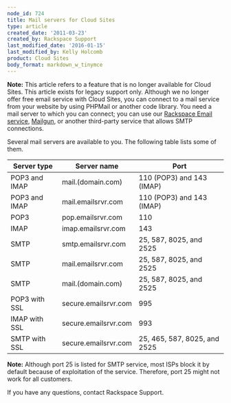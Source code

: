 ```yaml
---
node_id: 724
title: Mail servers for Cloud Sites
type: article
created_date: '2011-03-23'
created_by: Rackspace Support
last_modified_date: '2016-01-15'
last_modified_by: Kelly Holcomb
product: Cloud Sites
body_format: markdown_w_tinymce
---
```


**Note:** This article refers to a feature that is no longer available for Cloud Sites. This article exists for legacy support only. Although we no longer offer free email service with Cloud Sites, you can connect to a mail service from your website by using PHPMail or another code library. You need a mail server to which you can connect; you can use our [Rackspace Email service](http://www.rackspace.com/apps/email_hosting/rackspace_email/ "Rackspace Email service"), [Mailgun](http://www.mailgun.com "Mailgun"), or another third-party service that allows SMTP connections.

Several mail servers are available to you. The following table lists some of them.

Server type | Server name | Port
--- | --- | ---
POP3 and IMAP | mail.(domain.com) | 110 (POP3) and 143 (IMAP)
POP3 and IMAP | mail.emailsrvr.com | 110 (POP3) and 143 (IMAP)
POP3 | pop.emailsrvr.com | 110
IMAP | imap.emailsrvr.com | 143
SMTP | smtp.emailsrvr.com | 25, 587, 8025, and 2525
SMTP | mail.emailsrvr.com | 25, 587, 8025, and 2525
SMTP | mail.(domain.com) | 25, 587, 8025, and 2525
POP3 with SSL | secure.emailsrvr.com | 995
IMAP with SSL | secure.emailsrvr.com| 993
SMTP with SSL | secure.emailsrvr.com | 25, 465, 587, 8025, and 2525

**Note:** Although port 25 is listed for SMTP service, most ISPs block it by default because of exploitation of the service. Therefore, port 25 might not work for all customers.

If you have any questions, contact Rackspace Support.
